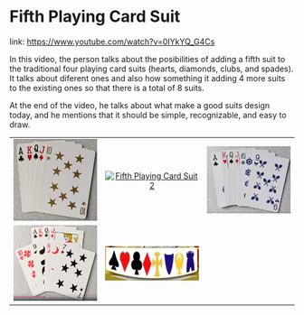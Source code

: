 # Fifth Playing Card Suit

link: https://www.youtube.com/watch?v=0IYkYQ_G4Cs

In this video, the person talks about the posibilities of adding a fifth suit to the traditional four playing card suits (hearts, diamonds, clubs, and spades). It talks about diferent ones and also how something it adding 4 more suits to the existing ones so that there is a total of 8 suits.

At the end of the video, he talks about what make a good suits design today, and he mentions that it should be simple, recognizable, and easy to draw.

<div align="center">
    <table>
        <tr>
            <td align="center">
                <a href="fifth-playing-card-suit-1.png"><img src="fifth-playing-card-suit-1.png" alt="Fifth Playing Card Suit 1" width="240"></a>
            </td>
            <td align="center">
                <a href="fifth-playing-card-suit-2.png"><img src="fifth-playing-card-suit-2.png" alt="Fifth Playing Card Suit 2" width="240"></a>
            </td>
            <td align="center">
                <a href="fifth-playing-card-suit-3.png"><img src="fifth-playing-card-suit-3.png" alt="Fifth Playing Card Suit 3" width="240"></a>
            </td>
        </tr>
        <tr>
            <td align="center">
                <a href="fifth-playing-card-suit-4.png"><img src="fifth-playing-card-suit-4.png" alt="Fifth Playing Card Suit 4" width="240"></a>
            </td>
            <td align="center">
                <a href="fifth-playing-card-suit-5.png"><img src="fifth-playing-card-suit-5.png" alt="Fifth Playing Card Suit 5" width="240"></a>
            </td>
    </table>
</div>

